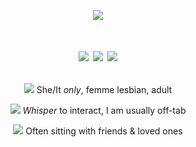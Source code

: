<p align="center"><img src="https://i.imgur.com/uRY2w5q.gif"></img></a></p>
<h1><p align="center"><a href="https://erotophobia.atabook.org"><img src="https://i.imgur.com/rzFgvOI.png"></a> <img src=https://i.imgur.com/BkuJCVh.png></img> <a href="https://erotophobia.straw.page"><img src="https://i.imgur.com/1YDOeyk.png"></a></p></h1>
<p align="center"><img src="https://i.imgur.com/x8FfmWu.gif"> She/It <i>only</i>, femme lesbian, adult </p>
<p align="center"><img src="https://i.imgur.com/L77lGvt.gif"> <i>Whisper</i> to interact, I am usually off-tab</p>
<p align="center"><img src="https://i.imgur.com/gKgcdXw.gif"> Often sitting with friends & loved ones</p>
